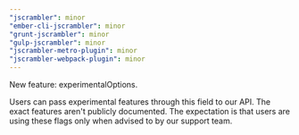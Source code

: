```yaml
---
"jscrambler": minor
"ember-cli-jscrambler": minor
"grunt-jscrambler": minor
"gulp-jscrambler": minor
"jscrambler-metro-plugin": minor
"jscrambler-webpack-plugin": minor
---
```


New feature: experimentalOptions.

Users can pass experimental features through this field to our API.
The exact features aren't publicly documented. The expectation is that users are using these flags only
when advised to by our support team.
